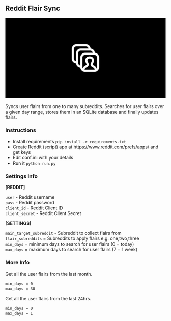 ## Reddit Flair Sync

![](i.jpg)

Syncs user flairs from one to many subreddits. Searches for user flairs over a given day range, stores them in an SQLite database and finally updates flairs.

### Instructions

-   Install requirements `pip install -r requirements.txt`
-   Create Reddit (script) app at https://www.reddit.com/prefs/apps/ and get keys
-   Edit conf.ini with your details
-   Run it `python run.py`

### Settings Info

**[REDDIT]**

`user` - Reddit username  
`pass` - Reddit password  
`client_id` - Reddit Client ID  
`client_secret` - Reddit Client Secret  

**[SETTINGS]**

`main_target_subreddit` - Subreddit to collect flairs from  
`flair_subreddits` = Subreddits to apply flairs e.g. one,two,three  
`min_days` = minimum days to search for user flairs (0 = today)  
`max_days` = maximum days to search for user flairs (7 = 1 week)

### More Info

Get all the user flairs from the last month.

    min_days = 0
    max_days = 30

Get all the user flairs from the last 24hrs.

    min_days = 0
    max_days = 1
